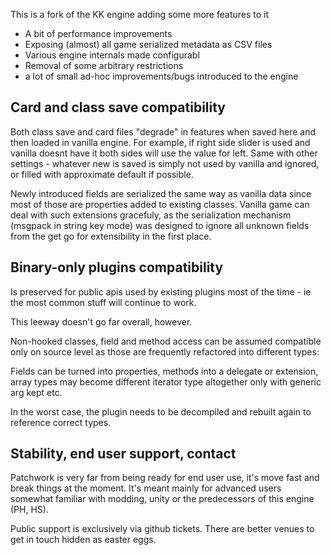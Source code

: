 This is a fork of the KK engine adding some more features to it

* A bit of performance improvements
* Exposing (almost) all game serialized metadata as CSV files
* Various engine internals made configurabl
* Removal of some arbitrary restrictions
* a lot of small ad-hoc improvements/bugs introduced to the engine

## Card and class save compatibility

Both class save and card files "degrade" in features when saved here and then
loaded in vanilla engine. For example, if right side slider is used and vanilla
doesnt have it both sides will use the value for left. Same with other
settings - whatever new is saved is simply not used by vanilla and
ignored, or filled with approximate default if possible.

Newly introduced fields are serialized the same way as vanilla data since most
of those are properties added to existing classes. Vanilla game can deal with
such extensions gracefuly, as the serialization mechanism (msgpack in string
key mode) was designed to ignore all unknown fields from the get go for
extensibility in the first place.

## Binary-only plugins compatibility

Is preserved for public apis used by existing plugins most of the time - ie
the most common stuff will continue to work.

This leeway doesn't go far overall, however.

Non-hooked classes, field and method access can be assumed compatible only on
source level as those are frequently refactored into different types:

Fields can be turned into properties, methods into a delegate or extension,
array types may become different iterator type altogether only with generic arg
kept etc.

In the worst case, the plugin needs to be decompiled and rebuilt again
to reference correct types.

## Stability, end user support, contact

Patchwork is very far from being ready for end user use, it's move fast and
break things at the moment. It's meant mainly for advanced users somewhat
familiar with modding, unity or the predecessors of this engine (PH, HS).

Public support is exclusively via github tickets. There are better venues to
get in touch hidden as easter eggs.


